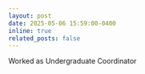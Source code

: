 ```yaml
---
layout: post
date: 2025-05-06 15:59:00-0400
inline: true
related_posts: false
---
```


Worked as Undergraduate Coordinator
